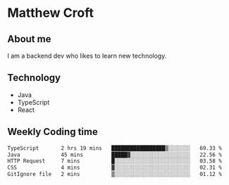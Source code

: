 # Matthew Croft

## About me
I am a backend dev who likes to learn new technology. 

## Technology
- Java
- TypeScript
- React

## Weekly Coding time
<!--START_SECTION:waka-->

```txt
TypeScript       2 hrs 19 mins   █████████████████▒░░░░░░░   69.33 %
Java             45 mins         █████▓░░░░░░░░░░░░░░░░░░░   22.56 %
HTTP Request     7 mins          █░░░░░░░░░░░░░░░░░░░░░░░░   03.58 %
CSS              4 mins          ▓░░░░░░░░░░░░░░░░░░░░░░░░   02.31 %
GitIgnore file   2 mins          ▒░░░░░░░░░░░░░░░░░░░░░░░░   01.12 %
```

<!--END_SECTION:waka-->
